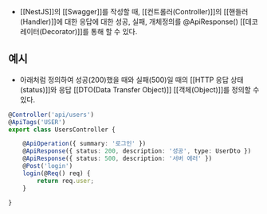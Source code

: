 - [[NestJS]]의 [[Swagger]]를 작성할 때, [[컨트롤러(Controller)]]의 [[핸들러(Handler)]]에 대한 응답에 대한 성공, 실패, 개체정의를 @ApiResponse() [[데코레이터(Decorator)]]를 통해 할 수 있다.


## 예시

- 아래처럼 정의하여 성공(200)했을 때와 실패(500)일 때의 [[HTTP 응답 상태(status)]]와 응답 [[DTO(Data Transfer Object)]] [[객체(Object)]]를 정의할 수 있다.

```ts
@Controller('api/users')  
@ApiTags('USER')  
export class UsersController {

	@ApiOperation({ summary: '로그인' })  
	@ApiResponse({ status: 200, description: '성공', type: UserDto })  
	@ApiResponse({ status: 500, description: '서버 에러' })  
	@Post('login')  
	login(@Req() req) {  
	    return req.user;  
	}

}
```
